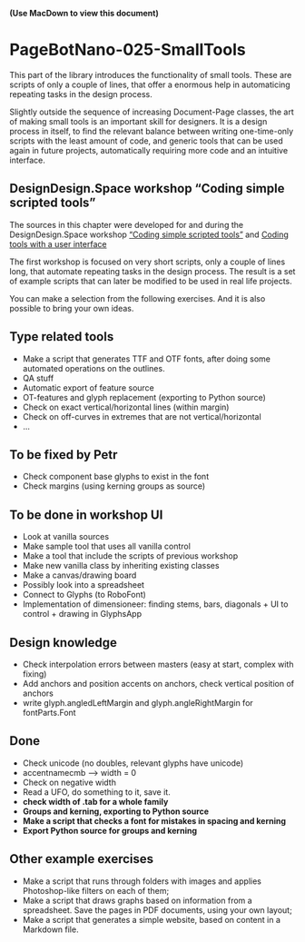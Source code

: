 **(Use MacDown to view this document)**

# PageBotNano-025-SmallTools

This part of the library introduces the functionality of small tools. These are scripts of only a couple of lines, that offer a enormous help in automaticing repeating tasks in the design process.

Slightly outside the sequence of increasing Document-Page classes, the art of making small tools is an important skill for designers. It is a design process in itself, to find the relevant balance between writing one-time-only scripts with the least amount of code, and generic tools that can be used again in future projects, automatically requiring more code and an intuitive interface.

## DesignDesign.Space workshop “Coding simple scripted tools”

The sources in this chapter were developed for and during the DesignDesign.Space workshop [“Coding simple scripted tools”](https://designdesign.space/#coding-simple-scripted-tools) and [Coding tools with a user interface](https://designdesign.space/#coding-in-python2)

The first workshop is focused on very short scripts, only a couple of lines long, that automate repeating tasks in the design process. The result is a set of example scripts that can later be modified to be used in real life projects.

You can make a selection from the following exercises. And it is also possible to bring your own ideas.

## Type related tools

* Make a script that generates TTF and OTF fonts, after doing some automated operations on the outlines.
* QA stuff
* Automatic export of feature source
* OT-features and glyph replacement (exporting to Python source)
* Check on exact vertical/horizontal lines (within margin)
* Check on off-curves in extremes that are not vertical/horizontal
* ...

## To be fixed by Petr

* Check component base glyphs to exist in the font
* Check margins (using kerning groups as source)

## To be done in workshop UI

* Look at vanilla sources
* Make sample tool that uses all vanilla control
* Make a tool that include the scripts of previous workshop
* Make new vanilla class by inheriting existing classes 
* Make a canvas/drawing board 
* Possibly look into a spreadsheet
* Connect to Glyphs (to RoboFont)
* Implementation of dimensioneer: finding stems, bars, diagonals + UI to control + drawing in GlyphsApp

## Design knowledge
* Check interpolation errors between masters (easy at start, complex with fixing)
* Add anchors and position accents on anchors, check vertical position of anchors
* write glyph.angledLeftMargin and glyph.angleRightMargin for fontParts.Font

## Done

* Check unicode (no doubles, relevant glyphs have unicode)
* accentnamecmb --> width = 0
* Check on negative width
* Read a UFO, do something to it, save it.
* **check width of .tab for a whole family**
* **Groups and kerning, exporting to Python source**
* **Make a script that checks a font for mistakes in spacing and kerning**
* **Export Python source for groups and kerning**

## Other example exercises

* Make a script that runs through folders with images and applies Photoshop-like filters on each of them;
* Make a script that draws graphs based on information from a spreadsheet. Save the pages in PDF documents, using your own layout;
* Make a script that generates a simple website, based on content in a Markdown file.


